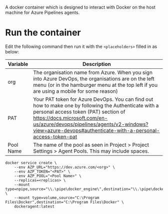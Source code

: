 A docker container which is designed to interact with Docker on the host machine for Azure Pipelines agents.

# Run the container

Edit the following command then run it with the `<placeholders>` filled in as below:

| Variable  | Description                                                                                                                                                                                                                                                                             |
|-----------|-----------------------------------------------------------------------------------------------------------------------------------------------------------------------------------------------------------------------------------------------------------------------------------------|
| org       | The organisation name from Azure. When you sign into Azure DevOps, the organisations are on the left menu (or in the hamburger menu at the top left if you are using a mobile for some reason)                                                                                          |
| PAT       | Your PAT token for Azure DevOps. You can find out how to make one by following the Authenticate with a personal access token (PAT) section of https://docs.microsoft.com/en-us/azure/devops/pipelines/agents/v2-windows?view=azure-devops#authenticate-with-a-personal-access-token-pat |
| Pool Name | The name of the pool as seen in Project > Project Settings > Agent Pools. This may include spaces.                                                                                                                                                                                      |


```
docker service create \
    --env AZP_URL="https://dev.azure.com/<org>" \
    --env AZP_TOKEN="<PAT>" \
    --env AZP_POOL="<Pool Name>" \
    --replicas=<replicas> \
    --mount type=npipe,source="\\.\pipe\docker_engine\",destination="\\.\pipe\docker_engine\" \
    --mount type=volume,source="C:\Program Files\Docker",destination="C:\Program Files\Docker" \
    dockeragent:latest
```